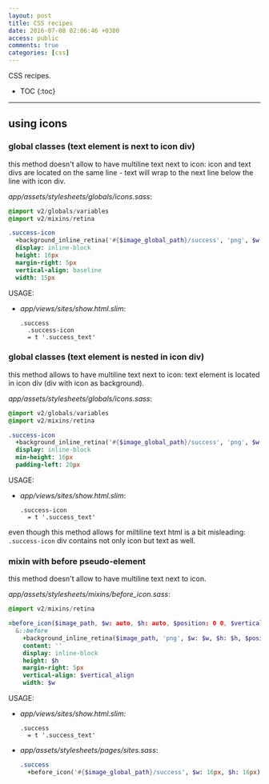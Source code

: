 ```yaml
---
layout: post
title: CSS recipes
date: 2016-07-08 02:06:46 +0300
access: public
comments: true
categories: [css]
---
```


CSS recipes.

<!-- more -->

* TOC
{:toc}
<hr>

## using icons

### global classes (text element is next to icon div)

this method doesn't allow to have multiline text next to icon:
icon and text divs are located on the same line -
text will wrap to the next line below the line with icon div.

_app/assets/stylesheets/globals/icons.sass_:

```sass
@import v2/globals/variables
@import v2/mixins/retina

.success-icon
  +background_inline_retina('#{$image_global_path}/success', 'png', $w: 15px, $h: 16px)
  display: inline-block
  height: 16px
  margin-right: 5px
  vertical-align: baseline
  width: 15px
```

USAGE:

- _app/views/sites/show.html.slim_:

  ```slim
  .success
    .success-icon
    = t '.success_text'
  ```

### global classes (text element is nested in icon div)

this method allows to have multiline text next to icon:
text element is located in icon div (div with icon as background).

_app/assets/stylesheets/globals/icons.sass_:

```sass
@import v2/globals/variables
@import v2/mixins/retina

.success-icon
  +background_inline_retina('#{$image_global_path}/success', 'png', $w: 15px, $h: 16px)
  display: inline-block
  min-height: 16px
  padding-left: 20px
```

USAGE:

- _app/views/sites/show.html.slim_:

  ```slim
  .success-icon
    = t '.success_text'
  ```

even though this method allows for miltiline text html is a bit misleading:
`.success-icon` div contains not only icon but text as well.

### mixin with before pseudo-element

this method doesn't allow to have multiline text next to icon.

_app/assets/stylesheets/mixins/before_icon.sass_:

```sass
@import v2/mixins/retina

=before_icon($image_path, $w: auto, $h: auto, $position: 0 0, $vertical_align: text-bottom)
  &::before
    +background_inline_retina($image_path, 'png', $w: $w, $h: $h, $position: $position)
    content: ''
    display: inline-block
    height: $h
    margin-right: 5px
    vertical-align: $vertical_align
    width: $w
```

USAGE:

- _app/views/sites/show.html.slim_:

  ```slim
  .success
    = t '.success_text'
  ```

- _app/assets/stylesheets/pages/sites.sass_:

  ```sass
  .success
    +before_icon('#{$image_global_path}/success', $w: 16px, $h: 16px)
  ```
